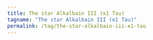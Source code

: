 ```yaml
---
title: The star Alkalbain III (κ1 Tau)
tagname: "The star Alkalbain III (κ1 Tau)"
permalink: /tag/the-star-alkalbain-iii-κ1-tau
---
```

